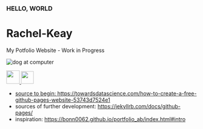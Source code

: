 ### HELLO, WORLD
# Rachel-Keay
My Potfolio Website - Work in Progress

![dog at computer](http://www.quickmeme.com/img/1c/1c491f71b689e82d6e838b5d8ce5cbdfef41723662d1ce5e5cf34f32ae60a7a3.jpg)

<a href=https://twitter.com/datalass1><img src="http://icons.iconarchive.com/icons/iynque/ios7-style/256/Twitter-icon.png" width="35"> 
<a href=https://www.linkedin.com/in/rachel-keay-b60a1666/><img src="https://upload.wikimedia.org/wikipedia/commons/thumb/c/c9/Linkedin.svg/1200px-Linkedin.svg.png" width="33">

- source to begin: https://towardsdatascience.com/how-to-create-a-free-github-pages-website-53743d7524e1
- sources of further development: https://jekyllrb.com/docs/github-pages/
- inspiration: https://bonn0062.github.io/portfolio_ab/index.html#intro
